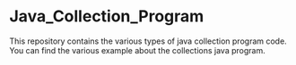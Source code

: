 # Java_Collection_Program
This repository contains the various types of java collection program code. You can find the various example about the collections java program.
